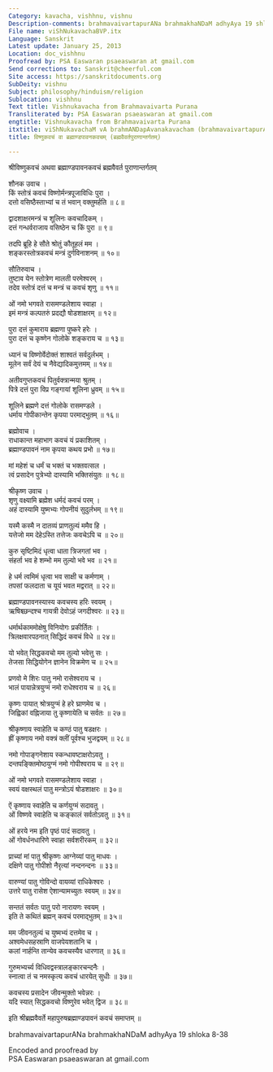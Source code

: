 ```yaml
---
Category: kavacha, vishhnu, vishnu
Description-comments: brahmavaivartapurANa brahmakhaNDaM adhyAya 19 shloka 39-54
File name: viShNukavachaBVP.itx
Language: Sanskrit
Latest update: January 25, 2013
Location: doc_vishhnu
Proofread by: PSA Easwaran psaeaswaran at gmail.com
Send corrections to: Sanskrit@cheerful.com
Site access: https://sanskritdocuments.org
SubDeity: vishnu
Subject: philosophy/hinduism/religion
Sublocation: vishhnu
Text title: Vishnukavacha from Brahmavaivarta Purana
Transliterated by: PSA Easwaran psaeaswaran at gmail.com
engtitle: Vishnukavacha from Brahmavaivarta Purana
itxtitle: viShNukavachaM vA brahmANDapAvanakavacham (brahmavaivartapurANAntargatam)
title: विष्णुकवचं वा ब्रह्माण्डपावनकवचम् (ब्रह्मवैवर्तपुराणान्तर्गतम्)

---
```

  
 श्रीविष्णुकवचं अथवा ब्रह्माण्डपावनकवचं ब्रह्मवैवर्त पुराणान्तर्गतम्   
  
शौनक उवाच ।  
किं स्तोत्रं कवचं विष्णोर्मन्त्रपूजाविधिः पुरा ।  
दत्तो वसिष्ठैस्ताभ्यां च तं भवान् वक्तुमर्हति ॥ ८॥  
  
द्वादशाक्षरमन्त्रं च शूलिनः कवचादिकम् ।  
दत्तं गन्धर्वराजाय वसिष्ठेन च किं पुरा ॥ ९॥  
  
तदपि ब्रूहि हे सौते श्रोतुं कौतूहलं मम ।  
शङ्करस्तोत्रकवचं मन्त्रं दुर्गविनाशनम् ॥ १०॥  
  
सौतिरुवाच ।  
तुष्टाव येन स्तोत्रेण मालती परमेश्वरम् ।  
तदेव स्तोत्रं दत्तं च मन्त्रं च कवचं शृणु ॥ ११॥  
  
ओं नमो भगवते रासमण्डलेशाय स्वाहा ।  
इमं मन्त्रं कल्पतरुं प्रदद्यौ षोडशाक्षरम् ॥ १२॥  
  
पुरा दत्तं कुमाराय ब्रह्मणा पुष्करे हरेः ।  
पुरा दत्तं च कृष्णेन गोलोके शङ्कराय च ॥ १३॥  
  
ध्यानं च विष्णोर्वेदोक्तं शाश्वतं सर्वदुर्लभम् ।  
मूलेन सर्वं देयं च नैवेद्यादिकमुत्तमम् ॥ १४॥  
  
अतीवगुप्तकवचं पितुर्वक्त्रान्मया श्रुतम् ।  
पित्रे दत्तं पुरा विप्र गङ्गायां शूलिना ध्रुवम् ॥ १५॥  
  
शूलिने ब्रह्मणे दत्तं गोलोके रासमण्डले ।  
धर्माय गोपीकान्तेन कृपया परमाद्भुतम् ॥ १६॥  
  
ब्रह्मोवाच ।  
राधाकान्त महाभाग कवचं यं प्रकाशितम् ।  
ब्रह्माण्डपावनं नाम कृपया कथय प्रभो ॥ १७॥  
  
मां महेशं च धर्मं च भक्तं च भक्तवत्सल ।  
त्वं प्रसादेन पुत्रेभ्यो दास्यामि भक्तिसंयुतः ॥ १८॥  
  
श्रीकृष्ण उवाच ।  
शृणु वक्ष्यामि ब्रह्मेश धर्मदं कवचं परम् ।  
अहं दास्यामि युष्मभ्यः गोपनीयं सुदुर्लभम् ॥ १९॥  
  
यस्मै कस्मै न दातव्यं प्राणतुल्यं ममैव हि ।  
यत्तेजो मम देहेऽस्ति तत्तेजः कवचेऽपि च ॥ २०॥  
  
कुरु सृष्टिमिदं धृत्वा धाता त्रिजगतां भव ।  
संहर्ता भव हे शम्भो मम तुल्यो भवे भव ॥ २१॥  
  
हे धर्म त्वमिमं धृत्वा भव साक्षी च कर्मणाम् ।  
तपसां फलदाता च यूयं भवत मद्वरात् ॥ २२॥  
  
ब्रह्माण्डपावनस्यास्य कवचस्य हरिः स्वयम् ।  
ऋषिश्च्छन्दश्च गायत्री देवोऽहं जगदीश्वरः ॥ २३॥  
  
धर्मार्थकाममोक्षेषु विनियोगः प्रकीर्तितः ।  
त्रिलक्षवारपठनात् सिद्धिदं कवचं विधे ॥ २४॥  
  
यो भवेत् सिद्धकवचो मम तुल्यो भवेत्तु सः ।  
तेजसा सिद्धियोगेन ज्ञानेन विक्रमेण च ॥ २५॥  
  
प्रणवो मे शिरः पातु नमो रासेश्वराय च ।  
भालं पायान्नेत्रयुग्मं नमो राधेश्वराय च ॥ २६॥  
  
कृष्णः पायात् श्रोत्रयुग्मं हे हरे घ्राणमेव च ।  
जिह्विकां वह्निजाया तु कृष्णायेति च सर्वतः ॥ २७॥  
  
श्रीकृष्णाय स्वाहेति च कण्ठं पातु षडक्षरः ।  
ह्रीं कृष्णाय नमो वक्त्रं क्लीं पूर्वश्च भुजद्वयम् ॥ २८॥  
  
नमो गोपाङ्गनेशाय स्कन्धावष्टाक्षरोऽवतु ।  
दन्तपङ्क्तिमोष्ठयुग्मं नमो गोपीश्वराय च ॥ २९॥  
  
ओं नमो भगवते रासमण्डलेशाय स्वाहा ।  
स्वयं वक्षस्थलं पातु मन्त्रोऽयं षोडशाक्षरः ॥ ३०॥  
  
ऐं कृष्णाय स्वाहेति च कर्णयुग्मं सदावतु ।  
ओं विष्णवे स्वाहेति च कङ्कालं सर्वतोऽवतु ॥ ३१॥  
  
ओं हरये नम इति पृष्ठं पादं सदावतु ।  
ओं गोवर्धनधारिणे स्वाहा सर्वशरीरकम् ॥ ३२॥  
  
प्राच्यां मां पातु श्रीकृष्णः आग्नेय्यां पातु माधवः ।  
दक्षिणे पातु गोपीशो नैरृत्यां नन्दनन्दनः ॥ ३३॥  
  
वारुण्यां पातु गोविन्दो वायव्यां राधिकेश्वरः ।  
उत्तरे पातु रासेश ऐशान्यामच्युतः स्वयम् ॥ ३४॥  
  
सन्ततं सर्वतः पातु परो नारायणः स्वयम् ।  
इति ते कथितं ब्रह्मन् कवचं परमाद्भुतम् ॥ ३५॥  
  
मम जीवनतुल्यं च युष्मभ्यं दत्तमेव च ।  
अश्वमेधसहस्राणि वाजपेयशतानि च ।  
कलां नार्हन्ति तान्येव कवचस्यैव धारणात् ॥ ३६॥  
  
गुरुमभ्यर्च्य विधिवद्वस्त्रालङ्कारचन्दनैः ।  
स्नात्वा तं च नमस्कृत्य कवचं धारयेत् सुधीः ॥ ३७॥  
  
कवचस्य प्रसादेन जीवन्मुक्तो भवेन्नरः ।  
यदि स्यात् सिद्धकवचो विष्णुरेव भवेत् द्विज ॥ ३८॥  
  
इति श्रीब्रह्मवैवर्ते महापुरुषब्रह्माण्डपावनं कवचं समाप्तम् ॥  
  
  
brahmavaivartapurANa brahmakhaNDaM adhyAya 19 shloka 8-38  
  
Encoded and proofread by  
PSA Easwaran psaeaswaran at gmail.com  
  
